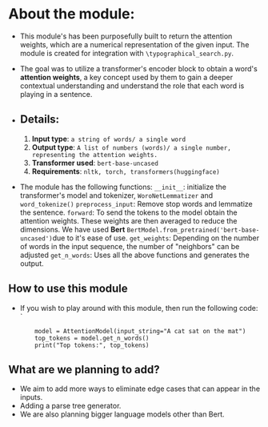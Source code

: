 # About the module: 
- This module's has been purposefully built to return the attention weights, which are a numerical representation of the given input. The module is created for integration with `\typographical_search.py`.
- The goal was to utilize a transformer's encoder block to obtain a word's **attention weights**, a key concept used by them to gain a deeper contextual understanding and understand the role that each word is playing in a sentence.

- ## Details: 
	1. **Input type**: `a string of words/ a single word`
	2. **Output type**: `A list of numbers (words)/ a single number, representing the attention weights.`
	3. **Transformer used**: `bert-base-uncased`
	4. **Requirements**: `nltk, torch, transformers(huggingface)`
	
-  The module has the following functions:
	`__init__`: initialize the transformer's model and tokenizer, `WoroNetLemmatizer` and `word_tokenize()`
	`preprocess_input`: Remove stop words and lemmatize the sentence.
	`forward`: To send the tokens to the model obtain the attention weights. These weights are then averaged to reduce the dimensions. We have used **Bert** `BertModel.from_pretrained('bert-base-uncased')`due to it's ease of use.
	`get_weights`: Depending on the number of words in the input sequence, the number of "neighbors" can be adjusted
	`get_n_words`: Uses all the above functions and generates the output.

## How to use this module
- If you wish to play around with this module, then run the following code: `
	```
		model = AttentionModel(input_string="A cat sat on the mat")
		top_tokens = model.get_n_words()
		print("Top tokens:", top_tokens)
	```
## What are we planning to add?
- We aim to add more ways to eliminate edge cases that can appear in the inputs.
- Adding a parse tree generator.
- We are also planning bigger language models other than Bert.
